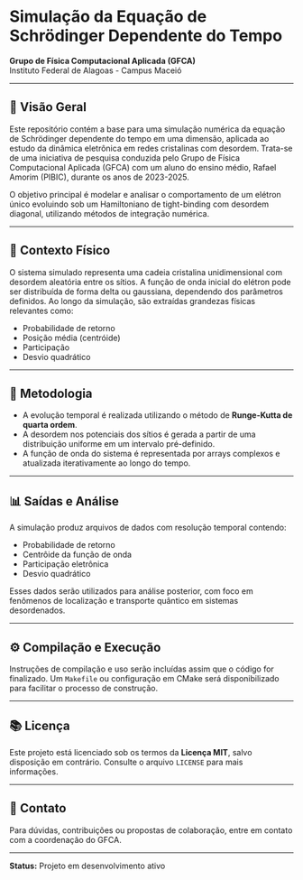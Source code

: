 # Simulação da Equação de Schrödinger Dependente do Tempo

**Grupo de Física Computacional Aplicada (GFCA)**  
Instituto Federal de Alagoas - Campus Maceió

---

## 📌 Visão Geral

Este repositório contém a base para uma simulação numérica da equação de Schrödinger dependente do tempo em uma dimensão, aplicada ao estudo da dinâmica eletrônica em redes cristalinas com desordem. Trata-se de uma iniciativa de pesquisa conduzida pelo Grupo de Física Computacional Aplicada (GFCA) com um aluno do ensino médio, Rafael Amorim (PIBIC), durante os anos de 2023-2025.

O objetivo principal é modelar e analisar o comportamento de um elétron único evoluindo sob um Hamiltoniano de tight-binding com desordem diagonal, utilizando métodos de integração numérica.

---

## 🔬 Contexto Físico

O sistema simulado representa uma cadeia cristalina unidimensional com desordem aleatória entre os sítios. A função de onda inicial do elétron pode ser distribuída de forma delta ou gaussiana, dependendo dos parâmetros definidos. Ao longo da simulação, são extraídas grandezas físicas relevantes como:

- Probabilidade de retorno
- Posição média (centróide)
- Participação
- Desvio quadrático

---

## 🧮 Metodologia

- A evolução temporal é realizada utilizando o método de **Runge-Kutta de quarta ordem**.
- A desordem nos potenciais dos sítios é gerada a partir de uma distribuição uniforme em um intervalo pré-definido.
- A função de onda do sistema é representada por arrays complexos e atualizada iterativamente ao longo do tempo.

---

## 📊 Saídas e Análise

A simulação produz arquivos de dados com resolução temporal contendo:

- Probabilidade de retorno
- Centrôide da função de onda
- Participação eletrônica
- Desvio quadrático

Esses dados serão utilizados para análise posterior, com foco em fenômenos de localização e transporte quântico em sistemas desordenados.

---

## ⚙️ Compilação e Execução

Instruções de compilação e uso serão incluídas assim que o código for finalizado. Um `Makefile` ou configuração em CMake será disponibilizado para facilitar o processo de construção.

---

## 📚 Licença

Este projeto está licenciado sob os termos da **Licença MIT**, salvo disposição em contrário. Consulte o arquivo `LICENSE` para mais informações.

---

## 🧠 Contato

Para dúvidas, contribuições ou propostas de colaboração, entre em contato com a coordenação do GFCA.

---

**Status:** Projeto em desenvolvimento ativo  

